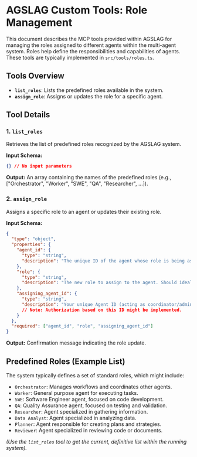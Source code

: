 # AGSLAG Custom Tools: Role Management

This document describes the MCP tools provided within AGSLAG for managing the roles assigned to different agents within the multi-agent system. Roles help define the responsibilities and capabilities of agents. These tools are typically implemented in `src/tools/roles.ts`.

## Tools Overview

*   **`list_roles`**: Lists the predefined roles available in the system.
*   **`assign_role`**: Assigns or updates the role for a specific agent.

## Tool Details

### 1. `list_roles`

Retrieves the list of predefined roles recognized by the AGSLAG system.

**Input Schema:**

```json
{} // No input parameters
```

**Output:** An array containing the names of the predefined roles (e.g., ["Orchestrator", "Worker", "SWE", "QA", "Researcher", ...]).

### 2. `assign_role`

Assigns a specific role to an agent or updates their existing role.

**Input Schema:**

```json
{
  "type": "object",
  "properties": {
    "agent_id": {
      "type": "string",
      "description": "The unique ID of the agent whose role is being assigned/updated."
    },
    "role": {
      "type": "string",
      "description": "The new role to assign to the agent. Should ideally be from the list provided by `list_roles`."
    },
    "assigning_agent_id": {
      "type": "string",
      "description": "Your unique Agent ID (acting as coordinator/admin)."
      // Note: Authorization based on this ID might be implemented.
    }
  },
  "required": ["agent_id", "role", "assigning_agent_id"]
}
```

**Output:** Confirmation message indicating the role update.

## Predefined Roles (Example List)

The system typically defines a set of standard roles, which might include:

*   `Orchestrator`: Manages workflows and coordinates other agents.
*   `Worker`: General purpose agent for executing tasks.
*   `SWE`: Software Engineer agent, focused on code development.
*   `QA`: Quality Assurance agent, focused on testing and validation.
*   `Researcher`: Agent specialized in gathering information.
*   `Data Analyst`: Agent specialized in analyzing data.
*   `Planner`: Agent responsible for creating plans and strategies.
*   `Reviewer`: Agent specialized in reviewing code or documents.

*(Use the `list_roles` tool to get the current, definitive list within the running system).*
